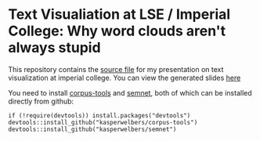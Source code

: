 # Text Visualiation at LSE / Imperial College: Why word clouds aren't always stupid

This repository contains the [source file](presentation.Rpres) for my presentation on text visualization at imperial college. 
You can view the generated slides [here](http://vanatteveldt.com/p/atteveldt_textvis.html)

You need to install [corpus-tools](http://github.com/kasperwelbers/corpus-tools) and [semnet](http://github.com/kasperwelbers/corpus-tools),
both of which can be installed directly from github:

```{r}
if (!require(devtools)) install.packages("devtools")
devtools::install_github("kasperwelbers/corpus-tools")
devtools::install_github("kasperwelbers/semnet")
```
